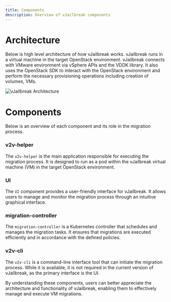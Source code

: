 ```yaml
---
title: Components
description: Overview of vJailbreak components
---
```



# Architecture
Below is high level architecture of how vJailbreak works. vJailbreak runs
in a virtual machine in the target OpenStack environment. vJailbreak connects with VMware environment via vSphere APIs and the VDDK library. It also uses the OpenStack SDK to interact with the OpenStack environment and perform the necessary provisioning operations including creation of volumes, VMs.

![vJailbreak Architecture](/vjailbreak/images/deployment-architecture.png)

# Components
Below is an overview of each component and its role in the migration process.

### v2v-helper
The `v2v-helper` is the main application responsible for executing the migration process. It is designed to run as a pod within the vJailbreak virtual machine (VM) in the target OpenStack environment.

### UI
The `UI` component provides a user-friendly interface for vJailbreak. It allows users to manage and monitor the migration process through an intuitive graphical interface.

### migration-controller
The `migration-controller` is a Kubernetes controller that schedules and manages the migration tasks. It ensures that migrations are executed efficiently and in accordance with the defined policies.

### v2v-cli
The `v2v-cli` is a command-line interface tool that can initiate the migration process. While it is available, it is not required in the current version of vJailbreak, as the primary interface is the UI.

By understanding these components, users can better appreciate the architecture and functionality of vJailbreak, enabling them to effectively manage and execute VM migrations.
